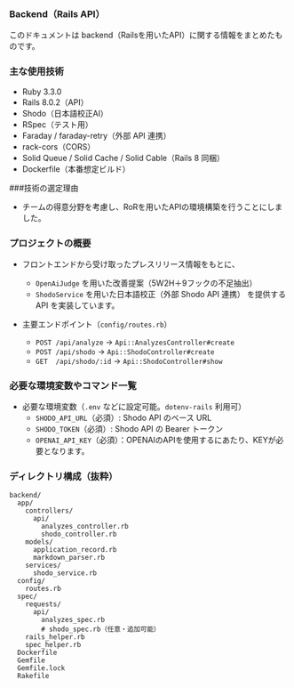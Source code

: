 ### Backend（Rails API）

このドキュメントは backend（Railsを用いたAPI）に関する情報をまとめたものです。

### 主な使用技術
- Ruby 3.3.0
- Rails 8.0.2（API）
- Shodo（日本語校正AI）
- RSpec（テスト用）
- Faraday / faraday-retry（外部 API 連携）
- rack-cors（CORS）
- Solid Queue / Solid Cache / Solid Cable（Rails 8 同梱）
- Dockerfile（本番想定ビルド）

###技術の選定理由
- チームの得意分野を考慮し、RoRを用いたAPIの環境構築を行うことにしました。

### プロジェクトの概要

- フロントエンドから受け取ったプレスリリース情報をもとに、
  - `OpenAiJudge` を用いた改善提案（5W2H＋9フックの不足抽出）
  - `ShodoService` を用いた日本語校正（外部 Shodo API 連携）
  を提供する API を実装しています。

- 主要エンドポイント（`config/routes.rb`）
  - `POST /api/analyze` → `Api::AnalyzesController#create`
  - `POST /api/shodo` → `Api::ShodoController#create`
  - `GET  /api/shodo/:id` → `Api::ShodoController#show`

### 必要な環境変数やコマンド一覧

- 必要な環境変数（`.env` などに設定可能。`dotenv-rails` 利用可）
  - `SHODO_API_URL`（必須）: Shodo API のベース URL
  - `SHODO_TOKEN`（必須）: Shodo API の Bearer トークン
  - `OPENAI_API_KEY`（必須）：OPENAIのAPIを使用するにあたり、KEYが必要となります。

### ディレクトリ構成（抜粋）
```
backend/
  app/
    controllers/
      api/
        analyzes_controller.rb
        shodo_controller.rb
    models/
      application_record.rb
      markdown_parser.rb
    services/
      shodo_service.rb
  config/
    routes.rb
  spec/
    requests/
      api/
        analyzes_spec.rb
        # shodo_spec.rb（任意・追加可能）
    rails_helper.rb
    spec_helper.rb
  Dockerfile
  Gemfile
  Gemfile.lock
  Rakefile





